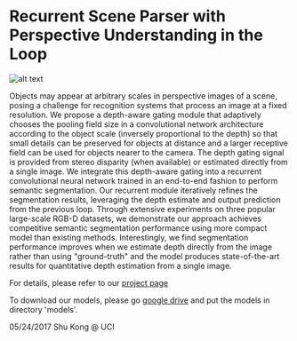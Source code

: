 # Recurrent Scene Parser with Perspective Understanding in the Loop

![alt text](http://www.ics.uci.edu/~skong2/img/figure4paper_cityscapes.png "visualization")

Objects may appear at arbitrary scales in perspective images of a scene, posing a challenge for recognition systems that process an image at a fixed resolution. We propose a depth-aware gating module that adaptively chooses the pooling field size in a convolutional network architecture according to the object scale (inversely proportional to the depth) so that small details can be preserved for objects at distance and a larger receptive field can be used for objects nearer to the camera. The depth gating signal is provided from stereo disparity (when available) or estimated directly from a single image. We integrate this depth-aware gating into a recurrent convolutional neural network trained in an end-to-end fashion to perform semantic segmentation. Our recurrent module iteratively refines the segmentation results, leveraging the depth estimate and output prediction from the previous loop. Through extensive experiments on three popular large-scale RGB-D datasets, we demonstrate our approach achieves competitive semantic segmentation performance using more compact model than existing methods. Interestingly, we find segmentation performance improves when we estimate depth directly from the image rather than using "ground-truth" and the model produces state-of-the-art results for quantitative depth estimation from a single image. 

For details, please refer to our [project page](http://www.ics.uci.edu/~skong2/recurrentDepthSeg)

To download our models, please go [google drive](https://drive.google.com/open?id=0BxeylfSgpk1MaVlNZV96eVVqdWM) and put the models in directory 'models'.









05/24/2017
Shu Kong @ UCI
